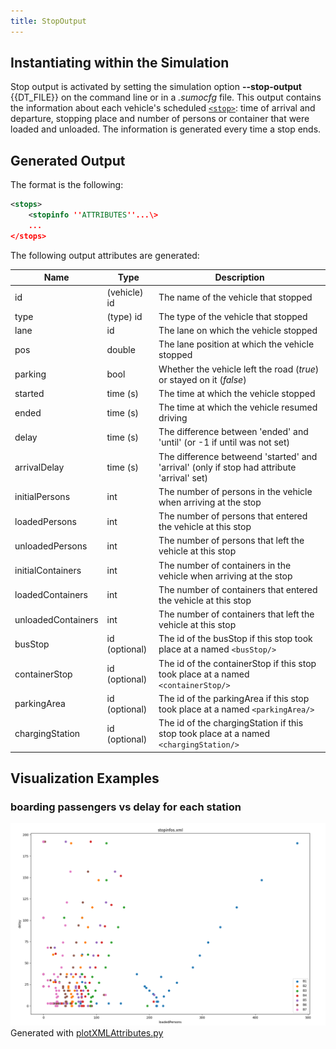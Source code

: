 ```yaml
---
title: StopOutput
---
```


## Instantiating within the Simulation

Stop output is activated by setting the simulation option **--stop-output** {{DT_FILE}} on the
command line or in a *.sumocfg* file. This output contains the
information about each vehicle's scheduled
[`<stop>`](../../Definition_of_Vehicles,_Vehicle_Types,_and_Routes.md#stops):
time of arrival and departure, stopping place and number of persons or
container that were loaded and unloaded. The information is generated
every time a stop ends.

## Generated Output

The format is the following:

```xml
<stops>
    <stopinfo ''ATTRIBUTES''...\>
    ...
</stops>
```

The following output attributes are generated:

| Name               | Type          | Description                                                          |
| ------------------ | ------------- | -------------------------------------------------------------------- |
| id                 | (vehicle) id  | The name of the vehicle that stopped                                 |
| type               | (type) id     | The type of the vehicle that stopped                                 |
| lane               | id            | The lane on which the vehicle stopped                                |
| pos                | double        | The lane position at which the vehicle stopped                       |
| parking            | bool          | Whether the vehicle left the road (*true*) or stayed on it (*false*) |
| started            | time (s)      | The time at which the vehicle stopped                                |
| ended              | time (s)      | The time at which the vehicle resumed driving                        |
| delay              | time (s)      | The difference between 'ended' and 'until' (or -1 if until was not set) |
| arrivalDelay       | time (s)      | The difference betweend 'started' and 'arrival' (only if stop had attribute 'arrival' set) |
| initialPersons     | int           | The number of persons in the vehicle when arriving at the stop       |
| loadedPersons      | int           | The number of persons that entered the vehicle at this stop          |
| unloadedPersons    | int           | The number of persons that left the vehicle at this stop             |
| initialContainers  | int           | The number of containers in the vehicle when arriving at the stop    |
| loadedContainers   | int           | The number of containers that entered the vehicle at this stop       |
| unloadedContainers | int           | The number of containers that left the vehicle at this stop          |
| busStop            | id (optional) | The id of the busStop if this stop took place at a named `<busStop/>`|
| containerStop      | id (optional) | The id of the containerStop if this stop took place at a named `<containerStop/>` |
| parkingArea        | id (optional) | The id of the parkingArea if this stop took place at a named  `<parkingArea/>`    |
| chargingStation    | id (optional) | The id of the chargingStation if this stop took place at a named `<chargingStation/>`  |


## Visualization Examples

### boarding passengers vs delay for each station

![plotAttrs_boardingDelay.png](../../images/plotAttrs_boardingDelay.png "plotAttrs_boardingDelay.png")
Generated with [plotXMLAttributes.py](../../Tools/Visualization.md#boarding_passengers_vs_delay_for_each_station)
